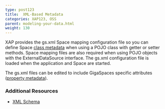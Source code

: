 ```yaml
---
type: post123
title:  XML-Based Metadata
categories: XAP123, OSS
parent: modeling-your-data.html
weight: 130
---
```




XAP provides the gs.xml Space mapping configuration file so you can define Space [class metadata](./pojo-xml-metadata-class.html) when using a POJO class with getter or setter methods. Space mapping files are also required when using POJO objects with the ExternalDataSource interface. The gs.xml configuration file is loaded when the application and Space are started. 

The gs.xml files can be edited to include GigaSpaces specific attributes ([property metadata](./pojo-xml-metadata-attribute.html)).

### Additional Resources

- [XML Schema](/api_documentation/)



